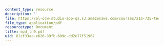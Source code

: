 ```yaml
---
content_type: resource
description: ''
file: https://ol-ocw-studio-app-qa.s3.amazonaws.com/courses/21m-735-technical-design-scenery-mechanisms-and-special-effects-spring-2004/82cf33aee62689fb699cdd2e77f51967_mpd_tn9.pdf
file_type: application/pdf
resourcetype: Document
title: mpd_tn9.pdf
uid: 82cf33ae-e626-89fb-699c-dd2e77f51967
---
```

